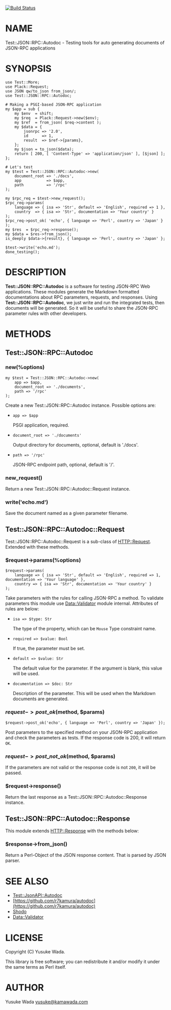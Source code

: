 [![Build Status](https://travis-ci.org/yusukebe/Test-JSON-RPC-Autodoc.svg?branch=master)](https://travis-ci.org/yusukebe/Test-JSON-RPC-Autodoc)
# NAME

Test::JSON::RPC::Autodoc - Testing tools for auto generating documents of JSON-RPC applications

# SYNOPSIS

    use Test::More;
    use Plack::Request;
    use JSON qw/to_json from_json/;
    use Test::JSON::RPC::Autodoc;

    # Making a PSGI-based JSON-RPC application
    my $app = sub {
        my $env  = shift;
        my $req  = Plack::Request->new($env);
        my $ref  = from_json( $req->content );
        my $data = {
            jsonrpc => '2.0',
            id      => 1,
            result  => $ref->{params},
        };
        my $json = to_json($data);
        return [ 200, [ 'Content-Type' => 'application/json' ], [$json] ];
    };

    # Let's test
    my $test = Test::JSON::RPC::Autodoc->new(
        document_root => './docs',
        app           => $app,
        path          => '/rpc'
    );

    my $rpc_req = $test->new_request();
    $rpc_req->params(
        language => { isa => 'Str', default => 'English', required => 1 },
        country  => { isa => 'Str', documentation => 'Your country' }
    );
    $rpc_req->post_ok( 'echo', { language => 'Perl', country => 'Japan' } );
    my $res  = $rpc_req->response();
    my $data = $res->from_json();
    is_deeply $data->{result}, { language => 'Perl', country => 'Japan' };

    $test->write('echo.md');
    done_testing();

# DESCRIPTION

**Test::JSON::RPC::Autodoc** is a software for testing JSON-RPC Web applications. These modules generate the Markdown formatted documentations about RPC parameters, requests, and responses. Using **Test::JSON::RPC::Autodoc**, we just write and run the integrated tests, then documents will be generated. So it will be useful to share the JSON-RPC parameter rules with other developers.

# METHODS

## Test::JSON::RPC::Autodoc

### **new(%options)**

    my $test = Test::JSON::RPC::Autodoc->new(
        app => $app,
        document_root => './documents',
        path => '/rpc'
    );

Create a new Test::JSON::RPC::Autodoc instance. Possible options are:

- `app => $app`

    PSGI application, required.

- `document_root => './documents'`

    Output directory for documents, optional, default is './docs'.

- `path => '/rpc'`

    JSON-RPC endpoint path, optional, default is '/'.

### **new\_request()**

Return a new Test::JSON::RPC::Autodoc::Request instance.

### **write('echo.md')**

Save the document named as a given parameter filename.

## Test::JSON::RPC::Autodoc::Request

Test::JSON::RPC::Autodoc::Request is a sub-class of [HTTP::Request](https://metacpan.org/pod/HTTP::Request). Extended with these methods.

### **$request->params(%options)**

    $request->params(
        language => { isa => 'Str', default => 'English', required => 1, documentation => 'Your language' },
        country => { isa => 'Str', documentation => 'Your country' }
    );

Take parameters with the rules for calling JSON-RPC a method.
To validate parameters this module use [Data::Validator](https://metacpan.org/pod/Data::Validator) module internal.
Attributes of rules are below:

- `isa => $type: Str`

    The type of the property, which can be `Mouse` Type constraint name.

- `required => $value: Bool`

    If true, the parameter must be set.

- `default => $value: Str`

    The default value for the parameter. If the argument is blank, this value will be used.

- `documentation => $doc: Str`

    Description of the parameter. This will be used when the Markdown documents are generated.

### **$request->post\_ok($method, $params)**

    $request->post_ok('echo', { language => 'Perl', country => 'Japan' });

Post parameters to the specified method on your JSON-RPC application and check the parameters as tests.
If the response code is 200, it will return `OK`.

### **$request->post\_not\_ok($method, $params)**

If the parameters are not valid or the response code is not `200`, it will be passed.

### **$request->response()**

Return the last response as a Test::JSON::RPC::Autodoc::Response instance.

## Test::JSON::RPC::Autodoc::Response

This module extends [HTTP::Response](https://metacpan.org/pod/HTTP::Response) with the methods below:

### **$response->from\_json()**

Return a Perl-Object of the JSON response content. That is parsed by JSON parser.

# SEE ALSO

- [Test::JsonAPI::Autodoc](https://metacpan.org/pod/Test::JsonAPI::Autodoc)
- [https://github.com/r7kamura/autodoc](https://github.com/r7kamura/autodoc)
- [Shodo](https://metacpan.org/pod/Shodo)
- [Data::Validator](https://metacpan.org/pod/Data::Validator)

# LICENSE

Copyright (C) Yusuke Wada.

This library is free software; you can redistribute it and/or modify
it under the same terms as Perl itself.

# AUTHOR

Yusuke Wada <yusuke@kamawada.com>
